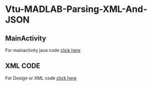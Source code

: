 # Vtu-MADLAB-Parsing-XML-And-JSON
## MainActivity  
For mainactivity java code [click here](https://github.com/Varshithvhegde/Vtu-MADLAB-Parsing-XML-And-JSON/tree/master/app/src/main/java/com/varshith/parsexmlandjson)  
  
## XML CODE  
For Design or XML code [click here](https://github.com/Varshithvhegde/Vtu-MADLAB-Parsing-XML-And-JSON/tree/master/app/src/main/res/layout)
